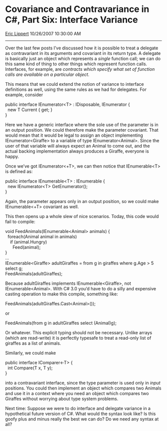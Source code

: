 <div id="page">

# Covariance and Contravariance in C\#, Part Six: Interface Variance

[Eric Lippert](https://social.msdn.microsoft.com/profile/Eric%20Lippert) 10/26/2007 10:30:00 AM

-----

<div id="content">

<div class="mine">

Over the last few posts I’ve discussed how it is possible to treat a delegate as contravariant in its arguments and covariant in its return type. A delegate is basically just an object which represents a *single* function call; we can do this same kind of thing to other things which represent function calls. Interfaces, for example, are *contracts which specify what set of function calls are available on a particular object*.

This means that we could extend the notion of variance to interface definitions as well, using the same rules as we had for delegates. For example, consider

<span class="code"> </span>

public interface IEnumerator\<T\> : IDisposable, IEnumerator {  
  new T Current { get; }  
}

Here we have a generic interface where the sole use of the parameter is in an output position. We could therefore make the parameter covariant. That would mean that it would be legal to assign an object implementing <span class="code">IEnumerator\<Giraffe\></span> to a variable of type <span class="code">IEnumerator\<Animal\></span>. Since the user of that variable will always expect an <span class="code">Animal</span> to come out, and the actual backing implementation always produces a <span class="code">Giraffe</span>, everyone is happy.

Once we’ve got <span class="code">IEnumerator\<+T\></span>, we can then notice that <span class="code">IEnumerable\<T\></span> is defined as:

<span class="code"> </span>

public interface IEnumerable\<T\> : IEnumerable {  
  new IEnumerator\<T\> GetEnumerator();  
}

Again, the parameter appears only in an output position, so we could make <span class="code">IEnumerable\<+T\></span> covariant as well.

This then opens up a whole slew of nice scenarios. Today, this code would fail to compile:

<span class="code"> </span>

void FeedAnimals(IEnumerable\<Animal\> animals) {  
  foreach(Animal animal in animals)  
    if (animal.Hungry)  
      Feed(animal);  
}  
...  
IEnumerable\<Giraffe\> adultGiraffes = from g in giraffes where g.Age \> 5 select g;  
FeedAnimals(adultGiraffes);

Because <span class="code">adultGiraffes</span> implements <span class="code">IEnumerable\<Giraffe\></span>, not <span class="code">IEnumerable\<Animal\></span>. With C\# 3.0 you’d have to do a silly and expensive casting operation to make this compile, something like:

<span class="code"> </span>

FeedAnimals(adultGiraffes.Cast\<Animal\>());

or

<span class="code"> </span>

FeedAnimals(from g in adultGiraffes select (Animal)g);

Or whatever. This explicit typing should not be necessary. Unlike arrays (which are read-write) it is perfectly typesafe to treat a read-only list of giraffes as a list of animals.

Similarly, we could make

<span class="code"> </span>

public interface IComparer\<-T\> {  
  int Compare(T x, T y);  
}

into a contravariant interface, since the type parameter is used only in *input* positions. You could then implement an object which compares two <span class="code">Animal</span>s and use it in a context where you need an object which compares two <span class="code">Giraffe</span>s without worrying about type system problems.

Next time: Suppose we were to do interface and delegate variance in a hypothetical future version of C\#. What would the syntax look like? Is this goofy plus and minus really the best we can do? Do we need any syntax at all?

</div>

</div>

</div>

